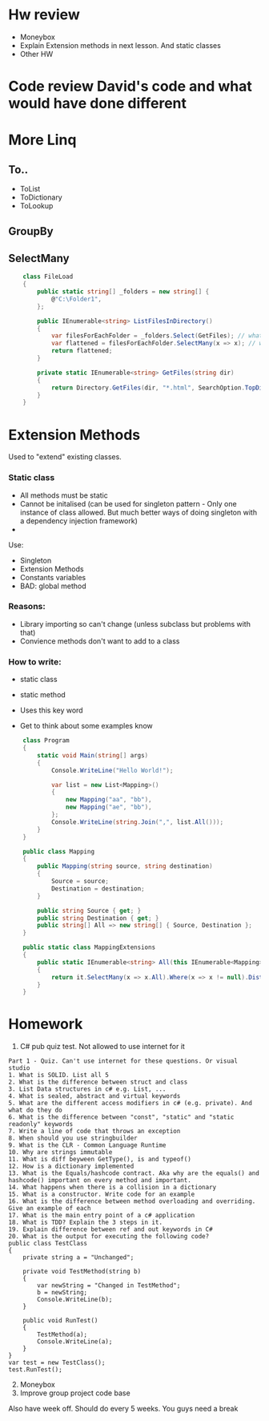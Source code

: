 # Hw review
- Moneybox
- Explain Extension methods in next lesson. And static classes
- Other HW

# Code review David's code and what would have done different

# More Linq
## To..
- ToList
- ToDictionary
- ToLookup

## GroupBy

## SelectMany
```cs
    class FileLoad
    {
        public static string[] _folders = new string[] {
            @"C:\Folder1",
        };

        public IEnumerable<string> ListFilesInDirectory()
        {
            var filesForEachFolder = _folders.Select(GetFiles); // what is the type of this?
            var flattened = filesForEachFolder.SelectMany(x => x); // what is the type of this?
            return flattened;
        }

        private static IEnumerable<string> GetFiles(string dir)
        {
            return Directory.GetFiles(dir, "*.html", SearchOption.TopDirectoryOnly).ToList();
        }
    }
```

# Extension Methods
Used to "extend" existing classes.


### Static class
- All methods must be static
- Cannot be initalised (can be used for singleton pattern - Only one instance of class allowed. But much better ways of doing singleton with a dependency injection framework)
- 


Use: 
- Singleton
- Extension Methods
- Constants variables
- BAD: global method

### Reasons:
- Library importing so can't change (unless subclass but problems with that)
- Convience methods don't want to add to a class


### How to write:
- static class
- static method
- Uses this key word



- Get to think about some examples know

```cs 
    class Program
    {
        static void Main(string[] args)
        {
            Console.WriteLine("Hello World!");

            var list = new List<Mapping>()
            {
                new Mapping("aa", "bb"),
                new Mapping("ae", "bb"),
            };
            Console.WriteLine(string.Join(",", list.All()));
        }
    }

    public class Mapping
    {
        public Mapping(string source, string destination)
        {
            Source = source;
            Destination = destination;
        }

        public string Source { get; }
        public string Destination { get; }
        public string[] All => new string[] { Source, Destination };
    }

    public static class MappingExtensions
    {
        public static IEnumerable<string> All(this IEnumerable<Mapping> it)
        {
            return it.SelectMany(x => x.All).Where(x => x != null).Distinct();
        }
    }
```



# Homework
1. C# pub quiz test. Not allowed to use internet for it
```
Part 1 - Quiz. Can't use internet for these questions. Or visual studio
1. What is SOLID. List all 5
2. What is the difference between struct and class
3. List Data structures in c# e.g. List, ... 
4. What is sealed, abstract and virtual keywords 
5. What are the different access modifiers in c# (e.g. private). And what do they do 
6. What is the difference between "const", "static" and "static readonly" keywords
7. Write a line of code that throws an exception 
8. When should you use stringbuilder 
9. What is the CLR - Common Language Runtime
10. Why are strings immutable
11. What is diff beyween GetType(), is and typeof()
12. How is a dictionary implemented
13. What is the Equals/hashcode contract. Aka why are the equals() and hashcode() important on every method and important. 
14. What happens when there is a collision in a dictionary
15. What is a constructor. Write code for an example
16. What is the difference between method overloading and overriding. Give an example of each 
17. What is the main entry point of a c# application 
18. What is TDD? Explain the 3 steps in it. 
19. Explain difference between ref and out keywords in C#
20. What is the output for executing the following code?
public class TestClass
{
    private string a = "Unchanged";
    
    private void TestMethod(string b)
    {
        var newString = "Changed in TestMethod";
        b = newString;
        Console.WriteLine(b);
    }
    
    public void RunTest()
    {
        TestMethod(a);
        Console.WriteLine(a);
    }
}
var test = new TestClass();
test.RunTest();
```
2. Moneybox
3. Improve group project code base


Also have week off. Should do every 5 weeks. You guys need a break
